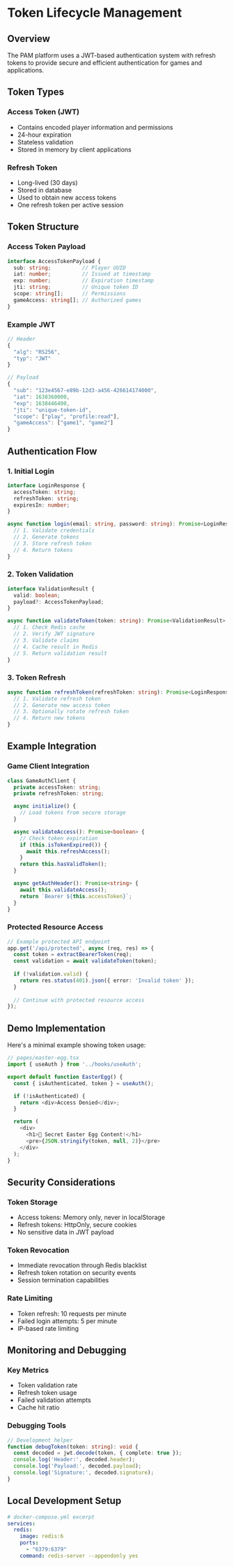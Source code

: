 # Token Lifecycle Management

## Overview
The PAM platform uses a JWT-based authentication system with refresh tokens to provide secure and efficient authentication for games and applications.

## Token Types

### Access Token (JWT)
- Contains encoded player information and permissions
- 24-hour expiration
- Stateless validation
- Stored in memory by client applications

### Refresh Token
- Long-lived (30 days)
- Stored in database
- Used to obtain new access tokens
- One refresh token per active session

## Token Structure

### Access Token Payload
```typescript
interface AccessTokenPayload {
  sub: string;          // Player UUID
  iat: number;          // Issued at timestamp
  exp: number;          // Expiration timestamp
  jti: string;          // Unique token ID
  scope: string[];      // Permissions
  gameAccess: string[]; // Authorized games
}
```

### Example JWT
```typescript
// Header
{
  "alg": "RS256",
  "typ": "JWT"
}

// Payload
{
  "sub": "123e4567-e89b-12d3-a456-426614174000",
  "iat": 1638360000,
  "exp": 1638446400,
  "jti": "unique-token-id",
  "scope": ["play", "profile:read"],
  "gameAccess": ["game1", "game2"]
}
```

## Authentication Flow

### 1. Initial Login
```typescript
interface LoginResponse {
  accessToken: string;
  refreshToken: string;
  expiresIn: number;
}

async function login(email: string, password: string): Promise<LoginResponse> {
  // 1. Validate credentials
  // 2. Generate tokens
  // 3. Store refresh token
  // 4. Return tokens
}
```

### 2. Token Validation
```typescript
interface ValidationResult {
  valid: boolean;
  payload?: AccessTokenPayload;
}

async function validateToken(token: string): Promise<ValidationResult> {
  // 1. Check Redis cache
  // 2. Verify JWT signature
  // 3. Validate claims
  // 4. Cache result in Redis
  // 5. Return validation result
}
```

### 3. Token Refresh
```typescript
async function refreshToken(refreshToken: string): Promise<LoginResponse> {
  // 1. Validate refresh token
  // 2. Generate new access token
  // 3. Optionally rotate refresh token
  // 4. Return new tokens
}
```

## Example Integration

### Game Client Integration
```typescript
class GameAuthClient {
  private accessToken: string;
  private refreshToken: string;

  async initialize() {
    // Load tokens from secure storage
  }

  async validateAccess(): Promise<boolean> {
    // Check token expiration
    if (this.isTokenExpired()) {
      await this.refreshAccess();
    }
    return this.hasValidToken();
  }

  async getAuthHeader(): Promise<string> {
    await this.validateAccess();
    return `Bearer ${this.accessToken}`;
  }
}
```

### Protected Resource Access
```typescript
// Example protected API endpoint
app.get('/api/protected', async (req, res) => {
  const token = extractBearerToken(req);
  const validation = await validateToken(token);
  
  if (!validation.valid) {
    return res.status(401).json({ error: 'Invalid token' });
  }
  
  // Continue with protected resource access
});
```

## Demo Implementation
Here's a minimal example showing token usage:

```typescript
// pages/easter-egg.tsx
import { useAuth } from '../hooks/useAuth';

export default function EasterEgg() {
  const { isAuthenticated, token } = useAuth();

  if (!isAuthenticated) {
    return <div>Access Denied</div>;
  }

  return (
    <div>
      <h1>🎉 Secret Easter Egg Content!</h1>
      <pre>{JSON.stringify(token, null, 2)}</pre>
    </div>
  );
}
```

## Security Considerations

### Token Storage
- Access tokens: Memory only, never in localStorage
- Refresh tokens: HttpOnly, secure cookies
- No sensitive data in JWT payload

### Token Revocation
- Immediate revocation through Redis blacklist
- Refresh token rotation on security events
- Session termination capabilities

### Rate Limiting
- Token refresh: 10 requests per minute
- Failed login attempts: 5 per minute
- IP-based rate limiting

## Monitoring and Debugging

### Key Metrics
- Token validation rate
- Refresh token usage
- Failed validation attempts
- Cache hit ratio

### Debugging Tools
```typescript
// Development helper
function debugToken(token: string): void {
  const decoded = jwt.decode(token, { complete: true });
  console.log('Header:', decoded.header);
  console.log('Payload:', decoded.payload);
  console.log('Signature:', decoded.signature);
}
```

## Local Development Setup
```yaml
# docker-compose.yml excerpt
services:
  redis:
    image: redis:6
    ports:
      - "6379:6379"
    command: redis-server --appendonly yes
```